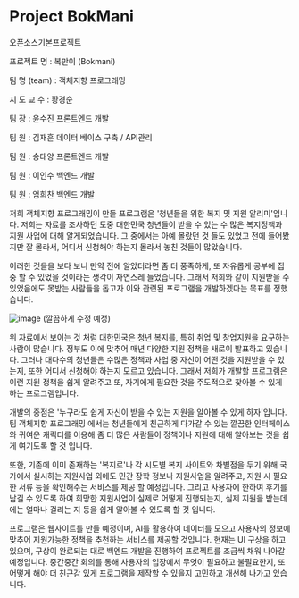 # Project BokMani
오픈소스기본프로젝트



프로젝트 명 : 복만이 (Bokmani)

팀 명 (team) : 객체지향 프로그래밍

지 도 교 수 : 황경순



팀 장 : 윤수진
 프론트엔드 개발

팀 원 : 김재훈
 데이터 베이스 구축 / API관리

팀 원 : 송태양
 프론트엔드 개발

팀 원 : 이인수
 백엔드 개발
 
팀 원 : 엄희찬
 백엔드 개발



  저희 객체지향 프로그래밍이 만들 프로그램은 '청년들을 위한 복지 및 지원 알리미'입니다.
저희는 자료를 조사하던 도중 대한민국 청년들이 받을 수 있는 수 많은 복지정책과 지원 사업에 대해 알게되었습니다. 그 중에서는 아예 몰랐던 것 들도 있었고
전에 들어봤지만 잘 몰라서, 어디서 신청해야 하는지 몰라서 놓친 것들이 많았습니다.


 이러한 것을을 보다 보니 만약 전에 알았더라면 좀 더 풍족하게, 또 자유롭게 공부에 집중 할 수 있었을 것이라는 생각이 자연스레 들었습니다.
 그래서 저희와 같이 지원받을 수 있었음에도 못받는 사람들을 돕고자 이와 관련된 프로그램을 개발하겠다는 목표를 정했습니다.


![image](https://github.com/user-attachments/assets/b758a497-fc4b-43b5-9589-f2be6c47ef2a) (깔끔하게 수정 예정)

 
 위 자료에서 보이는 것 처럼 대한민국은 청년 복지를, 특히 취업 및 창업지원을 요구하는 사람이 많습니다. 정부도 이에 맞추어 매년 다양한 지원 정책을
새로이 발표하고 있습니다. 그러나 대다수의 청년들은 수많은 정책과 사업 중 자신이 어떤 것을 지원받을 수 있는지, 또한 어디서 신청해야 하는지 모르고 있습니다.
그래서 저희가 개발할 프로그램은 이런 지원 정책을 쉽게 알려주고 또, 자기에게 필요한 것을 주도적으로 찾아볼 수 있게 하는 프로그램입니다.


  개발의 중점은 '누구라도 쉽게 자신이 받을 수 있는 지원을 알아볼 수 있게 하자'입니다. 팀 객체지향 프로그래밍 에서는 청년들에게 친근하게 다가갈 수 있는 깔끔한
 인터페이스와 귀여운 캐릭터를 이용해 좀 더 많은 사람들이 정책이나 지원에 대해 알아보는 것을 쉽게 여기도록 할 것 입니다.

 
 또한, 기존에 이미 존재하는 '복지로'나 각 시도별 복지 사이트와 차별점을 두기 위해 국가에서 실시하는 지원사업 외에도 민간 장학 정보나 지원사업을 알려주고,
 지원 시 필요한 서류 등을 확인해주는 서비스를 제공 할 예정입니다. 그리고 사용자에 한하여 후기를 남길 수 있도록 하여 희망한 지원사업이 실제로 어떻게 진행되는지,
 실제 지원을 받는데에는 얼마나 걸리는 지 등을 쉽게 알아볼 수 있도록 할 것 입니다.


  프로그램은 웹사이트를 만들 예정이며, AI를 활용하여 데이터를 모으고 사용자의 정보에 맞추어 지원가능한 정책을 추천하는 서비스를 제공할 것입니다. 현재는 UI 구상을
 하고 있으며, 구상이 완료되는 대로 백엔드 개발을 진행하여 프로젝트를 조금씩 채워 나아갈 예정입니다. 중간중간 회의를 통해 사용자의 입장에서 무엇이 필요하고 불필요한지,
 또 어떻게 해야 더 친근감 있게 프로그램을 제작할 수 있을지 고민하고 개선해 나가고 있습니다.
